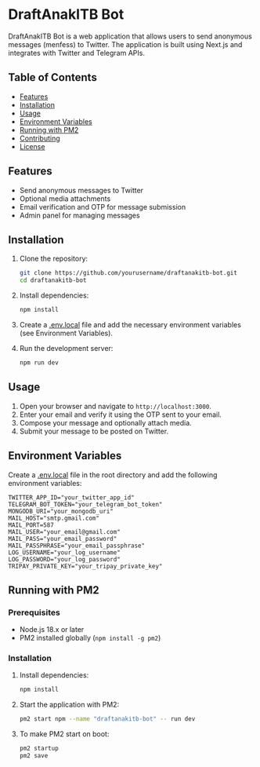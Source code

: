# DraftAnakITB Bot

DraftAnakITB Bot is a web application that allows users to send anonymous messages (menfess) to Twitter. The application is built using Next.js and integrates with Twitter and Telegram APIs.

## Table of Contents

- [Features](#features)
- [Installation](#installation)
- [Usage](#usage)
- [Environment Variables](#environment-variables)
- [Running with PM2](#running-with-pm2)
- [Contributing](#contributing)
- [License](#license)

## Features

- Send anonymous messages to Twitter
- Optional media attachments
- Email verification and OTP for message submission
- Admin panel for managing messages

## Installation

1. Clone the repository:
    ```sh
    git clone https://github.com/yourusername/draftanakitb-bot.git
    cd draftanakitb-bot
    ```

2. Install dependencies:
    ```sh
    npm install
    ```

3. Create a [.env.local](http://_vscodecontentref_/1) file and add the necessary environment variables (see Environment Variables).

4. Run the development server:
    ```sh
    npm run dev
    ```

## Usage

1. Open your browser and navigate to `http://localhost:3000`.
2. Enter your email and verify it using the OTP sent to your email.
3. Compose your message and optionally attach media.
4. Submit your message to be posted on Twitter.

## Environment Variables

Create a [.env.local](http://_vscodecontentref_/2) file in the root directory and add the following environment variables:

```env
TWITTER_APP_ID="your_twitter_app_id"
TELEGRAM_BOT_TOKEN="your_telegram_bot_token"
MONGODB_URI="your_mongodb_uri"
MAIL_HOST="smtp.gmail.com"
MAIL_PORT=587
MAIL_USER="your_email@gmail.com"
MAIL_PASS="your_email_password"
MAIL_PASSPHRASE="your_email_passphrase"
LOG_USERNAME="your_log_username"
LOG_PASSWORD="your_log_password"
TRIPAY_PRIVATE_KEY="your_tripay_private_key"
```

## Running with PM2

### Prerequisites
- Node.js 18.x or later
- PM2 installed globally (`npm install -g pm2`)

### Installation
1. Install dependencies:
    ```sh
    npm install
    ```

2. Start the application with PM2:
    ```sh
    pm2 start npm --name "draftanakitb-bot" -- run dev
    ```

3. To make PM2 start on boot:
    ```sh
    pm2 startup
    pm2 save
    ```
